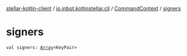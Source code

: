 [stellar-kotlin-client](../../index.md) / [io.inbot.kotlinstellar.cli](../index.md) / [CommandContext](index.md) / [signers](./signers.md)

# signers

`val signers: `[`Array`](https://kotlinlang.org/api/latest/jvm/stdlib/kotlin/-array/index.html)`<KeyPair>`